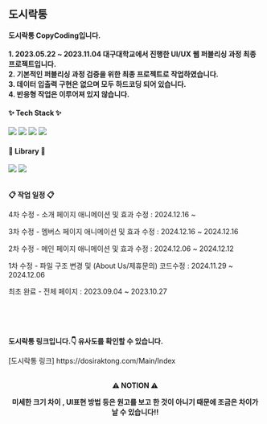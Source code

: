 <h2>도시락통</h3>

<p>
  <b>
    도시락통 CopyCoding입니다.
    <br/>
    <br/>1. 2023.05.22 ~ 2023.11.04 대구대학교에서 진행한 UI/UX 웹 퍼블리싱 과정 최종 프로젝트입니다.
    <br/>2. 기본적인 퍼블리싱 과정 검증을 위한 최종 프로젝트로 작업하였습니다.
    <br/>3. 데이터 입출력 구현은 없으며 모두 하드코딩 되어 있습니다.
    <br/>4. 반응형 작업은 이루어져 있지 않습니다.
  </b>
</p>


<h4>✨ Tech Stack ✨</h4>
<div>
  <img src="https://img.shields.io/badge/HTML-E34F26?style=for-the-badge&logo=HTML5&logoColor=white"/>
  <img src="https://img.shields.io/badge/CSS-1572B6?style=for-the-badge&logo=CSS3&logoColor=white"/>
  <img src="https://img.shields.io/badge/JavaScript-F7DF1E?style=for-the-badge&logo=javascript&logoColor=white"/>
  <img src="https://img.shields.io/badge/VSCode-2C2C32.svg?style=for-the-badge&logo=visual-studio-code&logoColor=22ABF3" />
</div>
<h4>📕 Library 📕</h4>
<div>
  <img src="https://img.shields.io/badge/JQuery-0769AD?style=for-the-badge&logo=jquery&logoColor=white"/>
  <img src="https://img.shields.io/badge/Swiper-6332F6?style=for-the-badge&logo=swiper&logoColor=white"/>
</div>
<br/>

<p><b>📋 작업 일정 📋</b></p>
<p>4차 수정 - 소개 페이지 애니메이션 및 효과 수정 : 2024.12.16 ~</p>
<p>3차 수정 - 멤버스 페이지 애니메이션 및 효과 수정 : 2024.12.16 ~ 2024.12.16</p>
<p>2차 수정 - 메인 페이지 애니메이션 및 효과 수정 : 2024.12.06 ~ 2024.12.12</p>
<p>1차 수정 - 파일 구조 변경 및 (About Us/제휴문의) 코드수정 : 2024.11.29 ~ 2024.12.06</p>
<p>최초 완료 - 전체 페이지 : 2023.09.04 ~ 2023.10.27</p>

<br/>
<br/>
<br/>

<p><b>도시락통 링크입니다.👇 유사도를 확인할 수 있습니다.</b></p>
[도시락통 링크] https://dosiraktong.com/Main/Index

<br/>
<br/>

<p align='center'><b>⚠️ NOTION ⚠️</b></p>
<p align='center'><b>미세한 크기 차이 , UI표현 방법 등은 원고를 보고 한 것이 아니기 때문에 조금은 차이가 날 수 있습니다!!</b></p>
